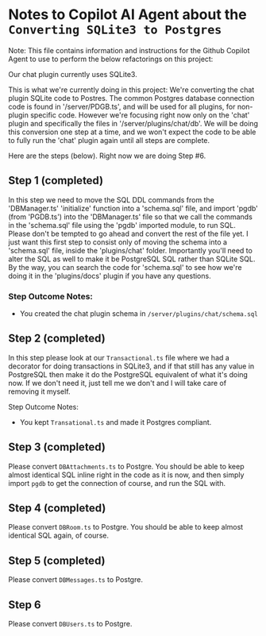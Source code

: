 # Notes to Copilot AI Agent about the `Converting SQLite3 to Postgres` 

Note: This file contains information and instructions for the Github Copilot Agent to use to perform the below refactorings on this project:

Our chat plugin currently uses SQLite3. 

This is what we're currently doing in this project: We're converting the chat plugin SQLite code to Postres. The common Postgres database connection code is found in '/server/PDGB.ts', and will be used for all plugins, for non-plugin specific code. However we're focusing right now only on the 'chat' plugin and specifically the files in '/server/plugins/chat/db'. We will be doing this conversion one step at a time, and we won't expect the code to be able to fully run the 'chat' plugin again until all steps are complete.

Here are the steps (below). Right now we are doing Step #6.

## Step 1 (completed)

In this step we need to move the SQL DDL commands from the 'DBManager.ts' 'initialize' function into a 'schema.sql' file, and import 'pgdb' (from 'PGDB.ts') into the 'DBManager.ts' file so that we call the commands in the 'schema.sql' file using the 'pgdb' imported module, to run SQL. Please don't be tempted to go ahead and convert the rest of the file yet. I just want this first step to consist only of moving the schema into a 'schema.sql' file, inside the 'plugins/chat' folder. Importantly you'll need to alter the SQL as well to make it be PostgreSQL SQL rather than SQLite SQL. By the way, you can search the code for 'schema.sql' to see how we're doing it in the 'plugins/docs' plugin if you have any questions.

### Step Outcome Notes: 
* You created the chat plugin schema in `/server/plugins/chat/schema.sql`

## Step 2 (completed)

In this step please look at our `Transactional.ts` file where we had a decorator for doing transactions in SQLite3, and if that still has any value in PostgreSQL then make it do the PostgreSQL equivalent of what it's doing now. If we don't need it, just tell me we don't and I will take care of removing it myself.

Step Outcome Notes: 
* You kept `Transational.ts` and made it Postgres compliant.

## Step 3 (completed)

Please convert `DBAttachments.ts` to Postgre. You should be able to keep almost identical SQL inline right in the code as it is now, and then simply import `pgdb` to get the connection of course, and run the SQL with.

## Step 4 (completed)

Please convert `DBRoom.ts` to Postgre. You should be able to keep almost identical SQL again, of course.

## Step 5 (completed)

Please convert `DBMessages.ts` to Postgre.

## Step 6

Please convert `DBUsers.ts` to Postgre.




